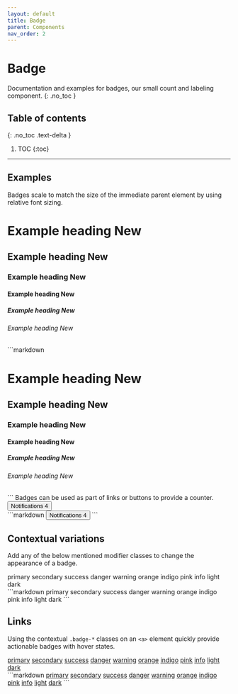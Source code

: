 ```yaml
---
layout: default
title: Badge
parent: Components
nav_order: 2
---
```


# Badge
Documentation and examples for badges, our small count and labeling component.
{: .no_toc }

## Table of contents
{: .no_toc .text-delta }

1. TOC
{:toc}

---

## Examples
Badges scale to match the size of the immediate parent element by using relative font sizing.
<div class="code-example" markdown="1">
<h1>Example heading <span class="badge badge-secondary">New</span></h1>
<h2>Example heading <span class="badge badge-secondary">New</span></h2>
<h3>Example heading <span class="badge badge-secondary">New</span></h3>
<h4>Example heading <span class="badge badge-secondary">New</span></h4>
<h5>Example heading <span class="badge badge-secondary">New</span></h5>
<h6>Example heading <span class="badge badge-secondary">New</span></h6>
</div>
```markdown
<h1>Example heading <span class="badge badge-secondary">New</span></h1>
<h2>Example heading <span class="badge badge-secondary">New</span></h2>
<h3>Example heading <span class="badge badge-secondary">New</span></h3>
<h4>Example heading <span class="badge badge-secondary">New</span></h4>
<h5>Example heading <span class="badge badge-secondary">New</span></h5>
<h6>Example heading <span class="badge badge-secondary">New</span></h6>
```
Badges can be used as part of links or buttons to provide a counter.
<div class="code-example" markdown="1">
<button type="button" class="btn btn-primary">
    Notifications <span class="badge badge-light">4</span>
</button>
</div>
```markdown
<button type="button" class="btn btn-primary">
    Notifications <span class="badge badge-light">4</span>
</button>
```

## Contextual variations
Add any of the below mentioned modifier classes to change the appearance of a badge.

<div class="code-example" markdown="1">
<span class="badge badge-primary">primary</span>
<span class="badge badge-secondary">secondary</span>
<span class="badge badge-success">success</span>
<span class="badge badge-danger">danger</span>
<span class="badge badge-warning">warning</span>
<span class="badge badge-orange">orange</span>
<span class="badge badge-indigo">indigo</span>
<span class="badge badge-pink">pink</span>
<span class="badge badge-info">info</span>
<span class="badge badge-light">light</span>
<span class="badge badge-dark">dark</span>
</div>
```markdown
<span class="badge badge-primary">primary</span>
<span class="badge badge-secondary">secondary</span>
<span class="badge badge-success">success</span>
<span class="badge badge-danger">danger</span>
<span class="badge badge-warning">warning</span>
<span class="badge badge-orange">orange</span>
<span class="badge badge-indigo">indigo</span>
<span class="badge badge-pink">pink</span>
<span class="badge badge-info">info</span>
<span class="badge badge-light">light</span>
<span class="badge badge-dark">dark</span>
```

## Links
Using the contextual `.badge-*` classes on an `<a>` element quickly provide actionable badges with hover states.
<div class="code-example" markdown="1">
<a href="javascript:void(0)" class="badge badge-primary">primary</a>
<a href="javascript:void(0)" class="badge badge-secondary">secondary</a>
<a href="javascript:void(0)" class="badge badge-success">success</a>
<a href="javascript:void(0)" class="badge badge-danger">danger</a>
<a href="javascript:void(0)" class="badge badge-warning">warning</a>
<a href="javascript:void(0)" class="badge badge-orange">orange</a>
<a href="javascript:void(0)" class="badge badge-indigo">indigo</a>
<a href="javascript:void(0)" class="badge badge-pink">pink</a>
<a href="javascript:void(0)" class="badge badge-info">info</a>
<a href="javascript:void(0)" class="badge badge-light">light</a>
<a href="javascript:void(0)" class="badge badge-dark">dark</a>
</div>
```markdown
<a href="#" class="badge badge-primary">primary</a>
<a href="#" class="badge badge-secondary">secondary</a>
<a href="#" class="badge badge-success">success</a>
<a href="#" class="badge badge-danger">danger</a>
<a href="#" class="badge badge-warning">warning</a>
<a href="#" class="badge badge-orange">orange</a>
<a href="#" class="badge badge-indigo">indigo</a>
<a href="#" class="badge badge-pink">pink</a>
<a href="#" class="badge badge-info">info</a>
<a href="#" class="badge badge-light">light</a>
<a href="#" class="badge badge-dark">dark</a>
```